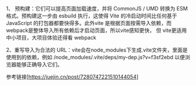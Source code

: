 1、 预构建：它们可以提高页面加载速度，并将 CommonJS / UMD 转换为 ESM 格式。预构建这一步由 esbuild 执行，这使得 Vite 的冷启动时间比任何基于 JavaScript 的打包器都要快得多。此外vite 是根据页面按需导入依赖，而webpack是整体导入所有依赖后才启动页面，所以vite感知更快，
但 vite更适用中小项目，大项目体验还得看 webpack

2、重写导入为合法的 URL：vite会在node_modules下生成.vite文件夹，里面是使用到的依赖，例如 /node_modules/.vite/deps/my-dep.js?v=f3sf2ebd 以便浏览器能够正确导入它们。

参考链接[https://juejin.cn/post/7280747221510144054]